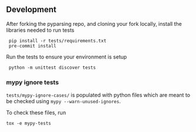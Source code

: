 ## Development
     
After forking the pyparsing repo, and cloning your fork locally, install the libraries needed to run tests

     pip install -r tests/requirements.txt
     pre-commit install
         
Run the tests to ensure your environment is setup 
     
     python -m unittest discover tests

### mypy ignore tests

`tests/mypy-ignore-cases/` is populated with python files which are meant to be
checked using `mypy --warn-unused-ignores`.

To check these files, run

    tox -e mypy-tests
